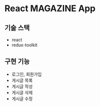 # React MAGAZINE App

## 기술 스택

<ul>
  <li>react</li>
  <li>redux-toolkit</li>
</ul>

## 구현 기능

<ul>
  <li>로그인, 회원가입</li>
  <li>게시글 목록</li>
  <li>게시글 작성</li>
  <li>게시글 삭제</li>
  <li>게시글 수정</li>
</ul>
